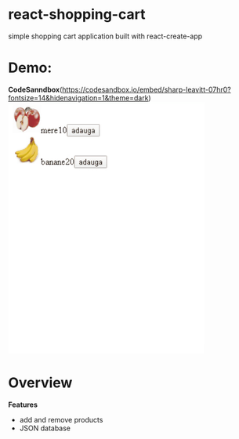 # react-shopping-cart
  simple shopping cart application built with react-create-app
# Demo:
  **CodeSanndbox**(https://codesandbox.io/embed/sharp-leavitt-07hr0?fontsize=14&hidenavigation=1&theme=dark)
  ![](react-shopping-cart.gif)
# Overview
  **Features**
 - add and remove products 
 - JSON database
